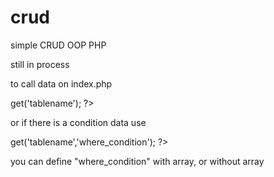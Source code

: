 # crud
simple CRUD OOP PHP

still in process


to call data on index.php

<?php 
  $result = $crud->get('tablename');
?>

or if there is a condition data use

<?php
 $result = $crud->get('tablename','where_condition');
?>

you can define "where_condition" with array, or without array
